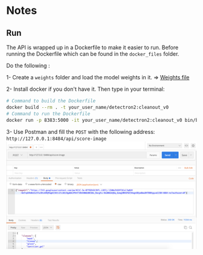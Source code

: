 # Notes

## Run  

The API is wrapped up in a Dockerfile to make it easier to run.
Before running the Dockerfile which can be found in the `docker_files` folder.

Do the following :  

1- Create a `weights` folder and load the model weights in it. => [Weights file](https://drive.google.com/file/d/1Y4YeSB3mQ0PN9zuAdSPKtPV1jNpYa_IX/view?usp=sharing)

2- Install docker if you don't have it. Then type in your terminal:

```sh
# Command to build the Dockerfile
docker build --rm . -t your_user_name/detectron2:cleanout_v0
# Command to run the Dockerfile
docker run -p 8383:5000 -it your_user_name/detectron2:cleanout_v0 bin/bas
```

3- Use Postman and fill the `POST` with the following address: `http://127.0.0.1:8484/api/score-image`
![Postman Configuration](postman_config.png)
